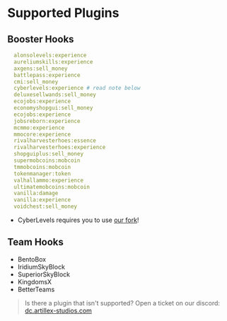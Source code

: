 # Supported Plugins

## Booster Hooks

```yaml
  alonsolevels:experience
  aureliumskills:experience
  axgens:sell_money
  battlepass:experience
  cmi:sell_money
  cyberlevels:experience # read note below
  deluxesellwands:sell_money
  ecojobs:experience
  economyshopgui:sell_money
  ecojobs:experience
  jobsreborn:experience
  mcmmo:experience
  mmocore:experience
  rivalharvesterhoes:essence
  rivalharvesterhoes:experience
  shopguiplus:sell_money
  supermobcoins:mobcoin
  tmmobcoins:mobcoin
  tokenmanager:token
  valhallammo:experience
  ultimatemobcoins:mobcoin
  vanilla:damage
  vanilla:experience
  voidchest:sell_money
```
* CyberLevels requires you to use [our fork](https://github.com/BenceX100/CyberLevels-with-api/releases)!

## Team Hooks
* BentoBox
* IridiumSkyBlock
* SuperiorSkyBlock
* KingdomsX
* BetterTeams

> Is there a plugin that isn't supported? Open a ticket on our discord:
<font color="#1f67ff">[dc.artillex-studios.com](https://dc.artillex-studios.com/)</font>
